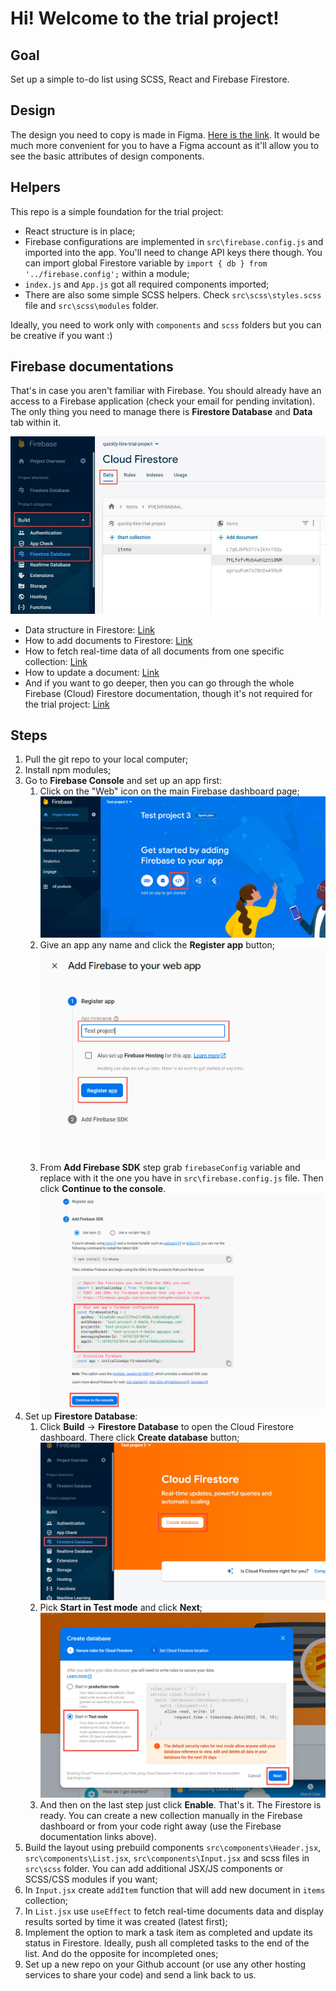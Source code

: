 # Hi! Welcome to the trial project!

## Goal

Set up a simple to-do list using SCSS, React and Firebase Firestore.

## Design

The design you need to copy is made in Figma. [Here is the link](https://www.figma.com/file/xNg3xuuIXCcL2twwsrbob2/Quickly-Hire%3A-Trial-Project?node-id=1%3A5). It would be much more convenient for you to have a Figma account as it'll allow you to see the basic attributes of design components.

## Helpers

This repo is a simple foundation for the trial project:

-   React structure is in place;
-   Firebase configurations are implemented in `src\firebase.config.js` and imported into the app. You'll need to change API keys there though. You can import global Firestore variable by `import { db } from '../firebase.config';` within a module;
-   `index.js` and `App.js` got all required components imported;
-   There are also some simple SCSS helpers. Check `src\scss\styles.scss` file and `src\scss\modules` folder.

Ideally, you need to work only with `components` and `scss` folders but you can be creative if you want :)

## Firebase documentations

That's in case you aren't familiar with Firebase. You should already have an access to a Firebase application (check your email for pending invitation). The only thing you need to manage there is **Firestore Database** and **Data** tab within it.

![alt text](https://github.com/GoWP/trial-project/blob/master/github/FirebaseFirestore.JPG?raw=true)

-   Data structure in Firestore: [Link](https://firebase.google.com/docs/firestore/data-model)
-   How to add documents to Firestore: [Link](https://firebase.google.com/docs/firestore/manage-data/add-data?hl=en&authuser=0#add_a_document)
-   How to fetch real-time data of all documents from one specific collection: [Link](https://firebase.google.com/docs/firestore/query-data/listen?hl=en&authuser=0#listen_to_multiple_documents_in_a_collection)
-   How to update a document: [Link](https://firebase.google.com/docs/firestore/manage-data/add-data?hl=en&authuser=0#update-data)
-   And if you want to go deeper, then you can go through the whole Firebase (Cloud) Firestore documentation, though it's not required for the trial project: [Link](https://firebase.google.com/docs/firestore)

## Steps

1. Pull the git repo to your local computer;
2. Install npm modules;
3. Go to **Firebase Console** and set up an app first:
    1. Click on the "Web" icon on the main Firebase dashboard page;
       ![alt text](https://github.com/GoWP/trial-project/blob/master/github/FirebaseCreateApp1.jpg?raw=true)
    2. Give an app any name and click the **Register app** button;
       ![alt text](https://github.com/GoWP/trial-project/blob/master/github/FirebaseCreateApp2.jpg?raw=true)
    3. From **Add Firebase SDK** step grab `firebaseConfig` variable and replace with it the one you have in `src\firebase.config.js` file. Then click **Continue to the console**.
       ![alt text](https://github.com/GoWP/trial-project/blob/master/github/FirebaseCreateApp3.jpg?raw=true)
4. Set up **Firestore Database**:
    1. Click **Build** -> **Firestore Database** to open the Cloud Firestore dashboard. There click **Create database** button;
       ![alt text](https://github.com/GoWP/trial-project/blob/master/github/FirebaseFirestore1.jpg?raw=true)
    2. Pick **Start in Test mode** and click **Next**;
       ![alt text](https://github.com/GoWP/trial-project/blob/master/github/FirebaseFirestore2.jpg?raw=true)
    3. And then on the last step just click **Enable**. That's it. The Firestore is ready. You can create a new collection manually in the Firebase dashboard or from your code right away (use the Firebase documentation links above).
5. Build the layout using prebuild components `src\components\Header.jsx`, `src\components\List.jsx`, `src\components\Input.jsx` and scss files in `src\scss` folder. You can add additional JSX/JS components or SCSS/CSS modules if you want;
6. In `Input.jsx` create `addItem` function that will add new document in `items` collection;
7. In `List.jsx` use `useEffect` to fetch real-time documents data and display results sorted by time it was created (latest first);
8. Implement the option to mark a task item as completed and update its status in Firestore. Ideally, push all completed tasks to the end of the list. And do the opposite for incompleted ones;
9. Set up a new repo on your Github account (or use any other hosting services to share your code) and send a link back to us.
